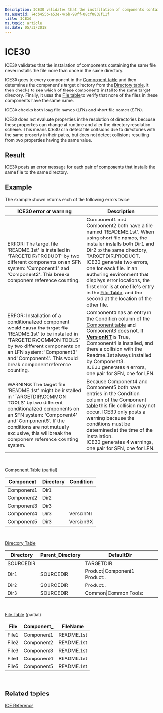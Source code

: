```yaml
---
Description: ICE30 validates that the installation of components containing the same file never installs the file more than once in the same directory.
ms.assetid: 74cb455b-a53e-4c6b-98ff-08cf0858f11f
title: ICE30
ms.topic: article
ms.date: 05/31/2018
---
```


# ICE30

ICE30 validates that the installation of components containing the same file never installs the file more than once in the same directory.

ICE30 goes to every component in the [Component table](component-table.md) and then determines the component's target directory from the [Directory table](directory-table.md). It then checks to see which of these components install to the same target directory. Finally, it uses the [File table](file-table.md) to verify that none of the files in these components have the same name.

ICE30 checks both long file names (LFN) and short file names (SFN).

ICE30 does not evaluate properties in the resolution of directories because these properties can change at runtime and alter the directory resolution scheme. This means ICE30 can detect file collisions due to directories with the same property in their paths, but does not detect collisions resulting from two properties having the same value.

## Result

ICE30 posts an error message for each pair of components that installs the same file to the same directory.

## Example

The example shown returns each of the following errors twice.



| ICE30 error or warning                                                                                                                                                                                                                                                                    | Description                                                                                                                                                                                                                                                                                                                                                                                                                                    |
|-------------------------------------------------------------------------------------------------------------------------------------------------------------------------------------------------------------------------------------------------------------------------------------------|------------------------------------------------------------------------------------------------------------------------------------------------------------------------------------------------------------------------------------------------------------------------------------------------------------------------------------------------------------------------------------------------------------------------------------------------|
| ERROR: The target file 'README.1st' is installed in 'TARGETDIR\\PRODUCT' by two different components on an SFN system: 'Component1' and 'Component2'. This breaks component reference counting.                                                                                           | Component1 and Component2 both have a file named 'READEME.1st'. When using short file names, the installer installs both Dir1 and Dir2 to the same directory, TARGETDIR\\PRODUCT.<br/> ICE30 generate two errors, one for each file. In an authoring environment that displays error locations, the first error is at one file's entry in the [File Table](file-table.md), and the second at the location of the other file.<br/> |
| ERROR: Installation of a conditionalized component would cause the target file 'README.1st' to be installed in 'TARGETDIR\\COMMON TOOLS' by two different components on an LFN system: 'Component3' and 'Component4'. This would break component reference counting.                      | Component4 has an entry in the Condition column of the [Component table](component-table.md) and Component3 does not. If [**VersionNT**](versionnt.md) is True, Component4 is installed, and there a collision with the Readme.1st always installed by Component3.<br/> ICE30 generates 4 errors, one pair for SFN, one for LFN.<br/>                                                                                            |
| WARNING: The target file 'README.1st' might be installed in 'TARGETDIR\\COMMON TOOLS' by two different conditionalized components on an SFN system: 'Component4' and 'Component5'. If the conditions are not mutually exclusive, this will break the component reference counting system. | Because Component4 and Component5 both have entries in the Condition column of the [Component table](component-table.md) this file collision may not occur. ICE30 only posts a warning because the conditions must be determined at the time of the installation.<br/> ICE30 generates 4 warnings, one pair for SFN, one for LFN.<br/>                                                                                            |



 

[Component Table](component-table.md) (partial)



| Component  | Directory | Condition |
|------------|-----------|-----------|
| Component1 | Dir1      |           |
| Component2 | Dir2      |           |
| Component3 | Dir3      |           |
| Component4 | Dir3      | VersionNT |
| Component5 | Dir3      | Version9X |



 

[Directory Table](directory-table.md)



| Directory | Parent\_Directory | DefaultDir                    |
|-----------|-------------------|-------------------------------|
| SOURCEDIR |                   | TARGETDIR                     |
| Dir1      | SOURCEDIR         | Product\|Component1 Product:. |
| Dir2      | SOURCEDIR         | Product:.                     |
| Dir3      | SOURCEDIR         | Common\|Common Tools:         |



 

[File Table](file-table.md) (partial)



| File  | Component\_ | FileName   |
|-------|-------------|------------|
| File1 | Component1  | README.1st |
| File2 | Component2  | README.1st |
| File3 | Component3  | README.1st |
| File4 | Component4  | README.1st |
| File5 | Component5  | README.1st |



 

## Related topics

<dl> <dt>

[ICE Reference](ice-reference.md)
</dt> </dl>

 

 




